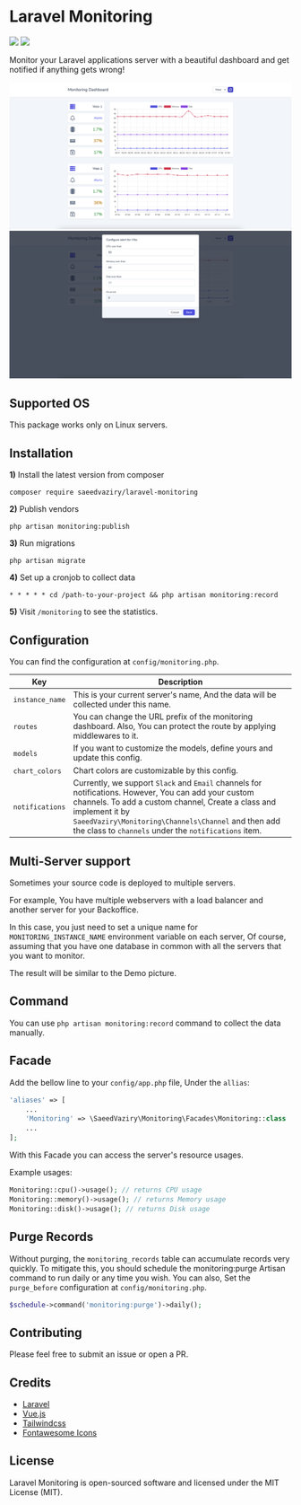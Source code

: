 # Laravel Monitoring

[![](https://img.shields.io/packagist/v/saeedvaziry/laravel-monitoring.svg?style=flat-square)](https://packagist.org/packages/saeedvaziry/laravel-monitoring)
![](https://github.com/saeedvaziry/laravel-monitoring/workflows/tests/badge.svg)

Monitor your Laravel applications server with a beautiful dashboard and get notified if anything gets wrong!

![](demo.png)
![](demo2.png)

## Supported OS

This package works only on Linux servers.

## Installation

**1)** Install the latest version from composer

```shell
composer require saeedvaziry/laravel-monitoring
```

**2)** Publish vendors

```shell
php artisan monitoring:publish
```

**3)** Run migrations

```shell
php artisan migrate
```

**4)** Set up a cronjob to collect data

```shell
* * * * * cd /path-to-your-project && php artisan monitoring:record
```

**5)** Visit `/monitoring` to see the statistics.

## Configuration

You can find the configuration at `config/monitoring.php`.

| Key             | Description                                                                                                                                                                                                                                                                                 |
|-----------------|---------------------------------------------------------------------------------------------------------------------------------------------------------------------------------------------------------------------------------------------------------------------------------------------|
| `instance_name` | This is your current server's name, And the data will be collected under this name.                                                                                                                                                                                                         |
| `routes`        | You can change the URL prefix of the monitoring dashboard. Also, You can protect the route by applying middlewares to it.                                                                                                                                                                   |
| `models`        | If you want to customize the models, define yours and update this config.                                                                                                                                                                                                                   |
| `chart_colors`  | Chart colors are customizable by this config.                                                                                                                                                                                                                                               |
| `notifications` | Currently, we support `Slack` and `Email` channels for notifications. However, You can add your custom channels. To add a custom channel, Create a class and implement it by `SaeedVaziry\Monitoring\Channels\Channel` and then add the class to `channels` under the `notifications` item. |


## Multi-Server support

Sometimes your source code is deployed to multiple servers.

For example, You have multiple webservers with a load balancer and another server for your Backoffice.

In this case, you just need to set a unique name for `MONITORING_INSTANCE_NAME` environment variable on each server, Of course, assuming that you have one database in common with all the servers that you want to monitor.

The result will be similar to the Demo picture.

## Command

You can use `php artisan monitoring:record` command to collect the data manually.

## Facade

Add the bellow line to your `config/app.php` file, Under the `allias`:

```php
'aliases' => [
    ...
    'Monitoring' => \SaeedVaziry\Monitoring\Facades\Monitoring::class
    ...
];
```

With this Facade you can access the server's resource usages.

Example usages:

```php
Monitoring::cpu()->usage(); // returns CPU usage
Monitoring::memory()->usage(); // returns Memory usage
Monitoring::disk()->usage(); // returns Disk usage
```

## Purge Records

Without purging, the `monitoring_records` table can accumulate records very quickly. To mitigate this, you should schedule the monitoring:purge Artisan command to run daily or any time you wish.
You can also, Set the `purge_before` configuration at `config/monitoring.php`.

```php
$schedule->command('monitoring:purge')->daily();
```

## Contributing

Please feel free to submit an issue or open a PR.

## Credits

* [Laravel](https://laravel.com/)
* [Vue.js](https://vuejs.org/)
* [Tailwindcss](https://tailwindcss.com/)
* [Fontawesome Icons](https://fontawesome.com/)

## License

Laravel Monitoring is open-sourced software and licensed under the MIT License (MIT).

